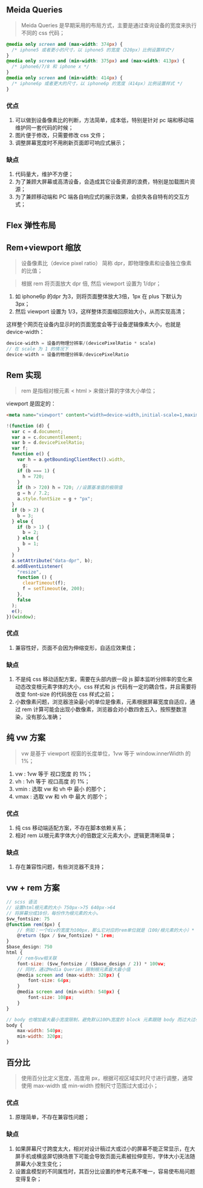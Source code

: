 ## Meida Queries

> Meida Queries 是早期采用的布局方式，主要是通过查询设备的宽度来执行不同的 css 代码；

```css
@media only screen and (max-width: 374px) {
  /* iphone5 或者更小的尺寸，以 iphone5 的宽度（320px）比例设置样式*/
}
@media only screen and (min-width: 375px) and (max-width: 413px) {
  /* iphone6/7/8 和 iphone x */
}
@media only screen and (min-width: 414px) {
  /* iphone6p 或者更大的尺寸，以 iphone6p 的宽度（414px）比例设置样式 */
}
```

### 优点

1. 可以做到设备像素比的判断，方法简单，成本低，特别是针对 pc 端和移动端维护同一套代码的时候；
2. 图片便于修改，只需要修改 css 文件；
3. 调整屏幕宽度时不用刷新页面即可响应式展示；

### 缺点

1. 代码量大，维护不方便；
2. 为了兼顾大屏幕或高清设备，会造成其它设备资源的浪费，特别是加载图片资源；
3. 为了兼顾移动端和 PC 端各自响应式的展示效果，会损失各自特有的交互方式；

## Flex 弹性布局

## Rem+viewport 缩放

> 设备像素比（device pixel ratio） 简称 dpr，即物理像素和设备独立像素的比值；

> 根据 rem 将页面放大 dpr 倍, 然后 viewport 设置为 1/dpr；

1. 如 iphone6p 的dpr 为3，则将页面整体放大3倍，1px 在 plus 下默认为 3px；
2. 然后 viewport 设置为 1/3，这样整体页面缩回原始大小，从而实现高清；

这样整个网页在设备内显示时的页面宽度会等于设备逻辑像素大小，也就是 device-width：

```javascript
device-width = 设备的物理分辨率/(devicePixelRatio * scale)
// 在 scale 为 1 的情况下
device-width = 设备的物理分辨率/devicePixelRatio
```

## Rem 实现

> rem 是指相对根元素 < html > 来做计算的字体大小单位； 

viewport 是固定的：

```html
<meta name="viewport" content="width=device-width,initial-scale=1,maximum-scale=1,user-scalable=no">
```

```javascript
!(function (d) {
  var c = d.document;
  var a = c.documentElement;
  var b = d.devicePixelRatio;
  var f;
  function e() {
    var h = a.getBoundingClientRect().width,
      g;
    if (b === 1) {
      h = 720;
    }
    if (h > 720) h = 720; //设置基准值的极限值
    g = h / 7.2;
    a.style.fontSize = g + "px";
  }
  if (b > 2) {
    b = 3;
  } else {
    if (b > 1) {
      b = 2;
    } else {
      b = 1;
    }
  }
  a.setAttribute("data-dpr", b);
  d.addEventListener(
    "resize",
    function () {
      clearTimeout(f);
      f = setTimeout(e, 200);
    },
    false
  );
  e();
})(window);
```

### 优点 

1. 兼容性好，页面不会因为伸缩变形，自适应效果佳；

### 缺点

1. 不是纯 css 移动适配方案，需要在头部内嵌一段 js 脚本监听分辨率的变化来动态改变根元素字体的大小，css 样式和 js 代码有一定的耦合性，并且需要将改变 font-size 的代码放在 css 样式之前；
2. 小数像素问题，浏览器渲染最小的单位是像素，元素根据屏幕宽度自适应，通过 rem 计算可能会出现小数像素，浏览器会对小数四舍五入，按照整数渲染，没有那么准确；

## 纯 vw 方案

> vw 是基于 viewport 视窗的长度单位，1vw 等于 window.innerWidth 的 1%；

1. vw : 1vw 等于 视口宽度 的 1%；
2. vh : 1vh 等于 视口高度 的 1%；
3. vmin : 选取 vw 和 vh 中 最小 的那个；
4. vmax : 选取 vw 和 vh 中 最大 的那个；

### 优点

1. 纯 css 移动端适配方案，不存在脚本依赖关系；
2. 相对 rem 以根元素字体大小的倍数定义元素大小，逻辑更清晰简单；

### 缺点

1. 存在兼容性问题，有些浏览器不支持；

## vw + rem 方案

```javascript
// scss 语法
// 设置html根元素的大小 750px->75 640px->64
// 将屏幕分成10份，每份作为根元素的大小。
$vw_fontsize: 75
@function rem($px) {
    // 例如：一个div的宽度为100px，那么它对应的rem单位就是（100/根元素的大小）* 1rem
    @return ($px / $vw_fontsize) * 1rem;
}
$base_design: 750
html {
    // rem与vw相关联
    font-size: ($vw_fontsize / ($base_design / 2)) * 100vw;
    // 同时，通过Media Queries 限制根元素最大最小值
    @media screen and (max-width: 320px) {
        font-size: 64px;
    }
    @media screen and (min-width: 540px) {
        font-size: 108px;
    }
}

// body 也增加最大最小宽度限制，避免默认100%宽度的 block 元素跟随 body 而过大过小
body {
    max-width: 540px;
    min-width: 320px;
}
```

## 百分比

> 使用百分比定义宽度，高度用 px，根据可视区域实时尺寸进行调整，通常使用 max-width 或 min-width 控制尺寸范围过大或过小；

### 优点 

1. 原理简单，不存在兼容性问题；

### 缺点

1. 如果屏幕尺寸跨度太大，相对对设计稿过大或过小的屏幕不能正常显示，在大屏手机或横竖屏切换场景下可能会导致页面元素被拉伸变形，字体大小无法随屏幕大小发生变化；
2. 设置盒模型的不同属性时，其百分比设置的参考元素不唯一，容易使布局问题变得复杂；